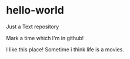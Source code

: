 # hello-world
Just a Text repository

Mark a time which I'm in github!

I like this place! Sometime i think life is a movies.
